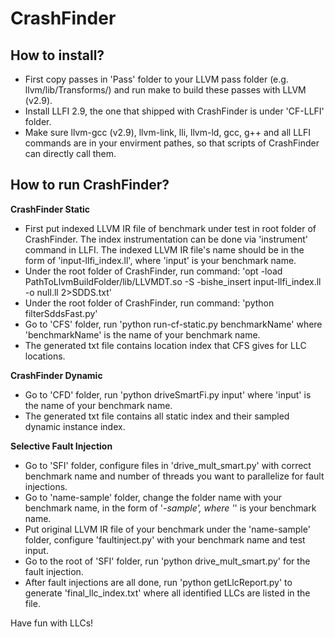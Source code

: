 CrashFinder
===================


How to install?
-----------------


 - First copy passes in 'Pass' folder to your LLVM pass folder (e.g. llvm/lib/Transforms/) and run make to build these passes with LLVM (v2.9).
 - Install LLFI 2.9, the one that shipped with CrashFinder is under 'CF-LLFI' folder.
 - Make sure llvm-gcc (v2.9), llvm-link, lli, llvm-ld, gcc, g++ and all LLFI commands are in your envirment pathes, so that scripts of CrashFinder can directly call them.



How to run CrashFinder?
------------------------


**CrashFinder Static**

 - First put indexed LLVM IR file of benchmark under test in root folder of CrashFinder. The index instrumentation can be done via 'instrument' command in LLFI. The indexed LLVM IR file's name should be in the form of 'input-llfi_index.ll', where 'input' is your benchmark name.
 - Under the root folder of CrashFinder, run command:
	'opt -load PathToLlvmBuildFolder/lib/LLVMDT.so -S -bishe_insert input-llfi_index.ll -o null.ll 2>SDDS.txt'
 - Under the root folder of CrashFinder, run command:
	'python filterSddsFast.py'
 - Go to 'CFS' folder, run 'python run-cf-static.py benchmarkName' where 'benchmarkName' is the name of your benchmark name.
 - The generated txt file contains location index that CFS gives for LLC locations.


**CrashFinder Dynamic**

 - Go to 'CFD' folder, run 'python driveSmartFi.py input' where 'input' is the name of your benchmark name.
 - The generated txt file contains all static index and their sampled dynamic instance index.


**Selective Fault Injection**

 - Go to 'SFI' folder, configure files in 'drive_mult_smart.py' with correct benchmark name and number of threads you want to parallelize for fault injections.
 - Go to 'name-sample' folder, change the folder name with your benchmark name, in the form of '*-sample', where '*' is your benchmark name.
 - Put original LLVM IR file of your benchmark under the 'name-sample' folder, configure 'faultinject.py' with your benchmark name and test input.
 - Go to the root of 'SFI' folder, run 'python drive_mult_smart.py' for the fault injection.
 - After fault injections are all done, run 'python getLlcReport.py' to generate 'final_llc_index.txt' where all identified LLCs are listed in the file.



Have fun with LLCs!
